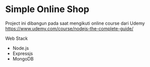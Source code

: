 # Simple Online Shop
Project ini dibangun pada saat mengikuti online course dari Udemy </br>
https://www.udemy.com/course/nodejs-the-complete-guide/

Web Stack
- Node.js
- Expressjs
- MongoDB
